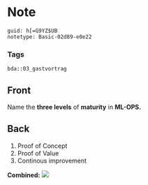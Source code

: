 # Note
```
guid: h[=G9YZ$UB
notetype: Basic-02d89-e0e22
```

### Tags
```
bda::03_gastvortrag
```

## Front
Name the <b>three levels</b> of <b>maturity</b> in <b>ML-OPS.</b>

## Back
<ol>
  <li>Proof of Concept
  <li>Proof of Value
  <li>Continous improvement
</ol><b>Combined:</b> <img src="paste-70024bf59278752f02c78522835d9c2ebb055d5f.jpg">
